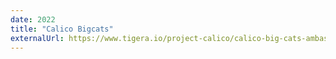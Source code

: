 ```yaml
---
date: 2022
title: "Calico Bigcats"
externalUrl: https://www.tigera.io/project-calico/calico-big-cats-ambassador-program/
---
```

